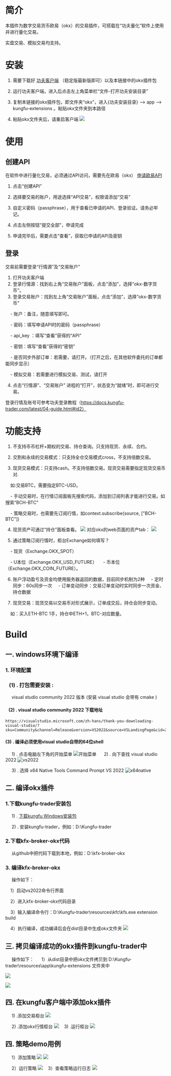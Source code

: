 # 简介
  

本插件为数字交易货币欧易（okx）的交易插件，可搭载在“功夫量化”软件上使用并进行量化交易。
  

实盘交易、模拟交易均支持。
  

# 安装
  

1. 需要下载好 <a href="https://releases.kungfu-trader.com" title="超链接title">功夫客户端</a> （稳定版最新版即可）以及本链接中的okx插件包
  

2. 运行功夫客户端，进入后点击左上角菜单栏“文件-打开功夫安装目录”
  

3. 复制本链接的okx插件包，即文件夹“okx”，进入{功夫安装目录} --> app -->
kungfu-extensions 。粘贴okx文件夹到本路径
  

4. 粘贴okx文件夹后，请重启客户端
![](https://markdown.liuchengtu.com/work/uploads/upload_54fb5a2d6053cc5855cdde6ba4a52117.png)
  

# 使用
## 创建API
在软件中进行量化交易，必须通过API访问，需要先在欧易（okx） <a
href="https://www.okx.com/zh-hans/okx-api" title="超链接title">申请欧易API</a>
  

1. 点击“创建API”
2. 选择要交易的账户，用途选择“API交易”，权限请添加“交易”
3. 自定义密码（passphrase），用于查看已申请的API、登录验证。请务必牢记。
4. 点击左侧按钮“提交全部”，申请完成
  

5. 申请完毕后，需要点击“查看”，获取已申请的API及密钥
## 登录
交易前需要登录“行情源”及“交易账户”
1. 打开功夫客户端
2. 登录行情源：找到右上角“交易账户”面板，点击“添加”，选择“okx-数字货币”。
3. 登录交易账户：找到左上角“交易账户”面板，点击“添加”，选择“okx-数字货币”
  

    - 账户：备注，随意填写即可。
  

    - 密码：填写申请API时的密码（passphrase）
  

    - api_key ：填写“查看”获得的“API”
  

    - 密钥：填写“查看”获得的“密钥”
  

    - 是否同步外部订单：若需要，请打开。（打开之后，在其他软件委托的订单都能同步显示）
  

    - 模拟交易：若需要进行模拟交易、测试，请打开
  

4. 点击“行情源”、“交易账户” 进程的“打开”，状态变为“就绪”时，即可进行交易。
  

登录行情及账号可参考功夫登录教程（https://docs.kungfu-trader.com/latest/04-guide.html#id2）
  

# 功能支持
  

1. 不支持币币杠杆+期权的交易、持仓查询。只支持现货、永续、合约。
  

2. 交割和永续的交易模式：只支持全仓交易模式cross，不支持倍数交易。
  

3. 现货交易模式：只支持cash。不支持倍数交易。现货交易需要指定现货交易币对.
  

    如:交易BTC，需要指定BTC-USD。
  

    - 手动交易时，在行情订阅面板先搜索代码，添加到订阅列表才能进行交易。如搜索“BCH-BTC"
  

    - 策略交易时，也需要先订阅行情，如context.subscribe(source, ["BCH-BTC"])
  

4. 现货资产可通过“持仓”面板查看。
![](https://markdown.liuchengtu.com/work/uploads/upload_a60cbe2c04d52543b87823bfac94b0e3.png)
    对应okx的web页面的资产tab：
    ![](https://markdown.liuchengtu.com/work/uploads/upload_7362804669c513aad14839396b025be2.png)

  

5. 通过策略订阅行情时，柜台Exchange如何填写？
  

    - 现货（Exchange.OKX_SPOT）
  

    - U本位（Exchange.OKX_USD_FUTURE）
    - 币本位（Exchange.OKX_COIN_FUTURE）。
  

6. 账户浮动盈亏及资金均使用服务器返回的数据，目前同步机制为2种
    - 定时同步：60s同步一次
    - 订单变动同步：交易订单变动时实时同步一次资金、持仓数据
  

7. 现货交易：现货交易以交易币对形式展示，订单成交后，持仓会同步变动。
  

    如：买入ETH-BTC 1手，持仓中ETH+1，BTC-对应数量。
  

# Build
  

## 一. windows环境下编译
### 1. 环境配置
###    (1) . 打包需要安装 :
​     visual studio community 2022 版本 (安装 visual studio 会带有 cmake )    
####    (2) . visual studio community 2022 下载地址
```
https://visualstudio.microsoft.com/zh-hans/thank-you-downloading-visual-studio/?sku=Community&channel=Release&version=VS2022&source=VSLandingPage&cid=2030&passive=false
```
#### (3) . 编译必须使用visual studio自带的64位shell
​     1) . 点击电脑左下角的开始菜单
![开始菜单](https://raw.githubusercontent.com/Pythonzhai/picture_24/main/img/%E5%BC%80%E5%A7%8B%E8%8F%9C%E5%8D%95.png)
​     2) . 向下查找 visual studio 2022
![vs2022](https://raw.githubusercontent.com/Pythonzhai/picture_24/main/img/vs2022.png)
  

​     3) . 选择 x64 Native Tools Command Prompt VS 2022
![x64native](https://raw.githubusercontent.com/Pythonzhai/picture_24/main/img/x64native.png)
  

## 二. 编译okx插件
### 1.下载kungfu-trader安装包
​     1) . [下载kungfu Windows安装包](https://www.kungfu-trader.com/)
  
​     2) . 安装kungfu-trader，例如：D:\Kungfu-trader
### 2.下载kfx-broker-okx代码
​     从github中把代码下载到本地，例如：D:\kfx-broker-okx
### 3. 编译kfx-broker-okx
​     操作如下：
  

​    1）启动vs2022命令行界面
  

​    2）进入kfx-broker-okx代码目录
  

​    3）输入编译命令行：D:\Kungfu-trader\resources\kfc\kfs.exe extension build
  

​    4）执行编译，成功编译后会在dist目录中生成okx文件夹
![](https://markdown.liuchengtu.com/work/uploads/upload_7ff890019440588c8f677bc78adf8b9d.png)

## 三. 拷贝编译成功的okx插件到kungfu-trader中
​     操作如下：
​     1）从dist目录中把okx文件拷贝到 D:\Kungfu-trader\resources\app\kungfu-extensions 文件夹中
  

![](https://markdown.liuchengtu.com/work/uploads/upload_5ec4eb0950d2619d526e0fef39ccbcd7.png)
  

![](https://markdown.liuchengtu.com/work/uploads/upload_a384a71d282f927c330f24787e8c112a.png)
  

## 四. 在kungfu客户端中添加okx插件
​     1) .添加交易柜台
![](https://markdown.liuchengtu.com/work/uploads/upload_a80de2031a96e62b0545bc1127a05d55.png)
  

​     2) .添加okx行情柜台
![](https://markdown.liuchengtu.com/work/uploads/upload_486a618c14f4c42ca865b188023f5a4a.png)
​     3) .运行柜台
![](https://markdown.liuchengtu.com/work/uploads/upload_f9a1625d6eba1ca68851fcd872071d29.png)
  
## 四. 策略demo用例
​     1）添加策略
![](https://markdown.liuchengtu.com/work/uploads/upload_4257c774b4551e0af81444d189705e4f.png)
![](https://markdown.liuchengtu.com/work/uploads/upload_67dff0f9b26fe6faaa9517b8436a80de.png)

​     2）运行策略
![](https://markdown.liuchengtu.com/work/uploads/upload_10fa0a32982b7297c73b8026a1b83881.png)
​     3）查看策略运行日志
![](https://markdown.liuchengtu.com/work/uploads/upload_f95592e9a4917b3f24ed46c1f2d96b6f.png)

  

```